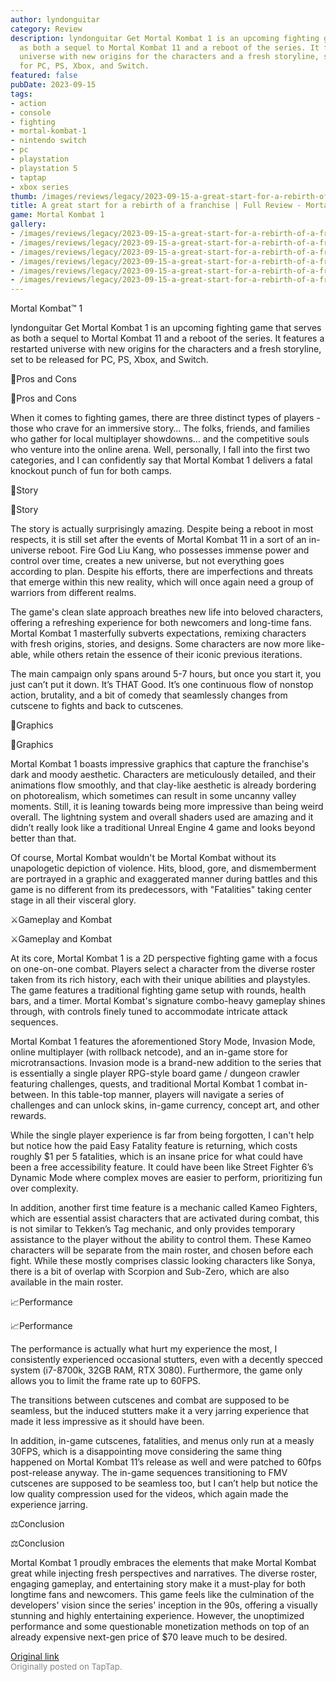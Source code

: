 ```yaml
---
author: lyndonguitar
category: Review
description: lyndonguitar Get Mortal Kombat 1 is an upcoming fighting game that serves
  as both a sequel to Mortal Kombat 11 and a reboot of the series. It features a restarted
  universe with new origins for the characters and a fresh storyline, set to be released
  for PC, PS, Xbox, and Switch.
featured: false
pubDate: 2023-09-15
tags:
- action
- console
- fighting
- mortal-kombat-1
- nintendo switch
- pc
- playstation
- playstation 5
- taptap
- xbox series
thumb: /images/reviews/legacy/2023-09-15-a-great-start-for-a-rebirth-of-a-franchise--full-review---mortal-kombat-1-0.avif
title: A great start for a rebirth of a franchise | Full Review - Mortal Kombat 1
game: Mortal Kombat 1
gallery:
- /images/reviews/legacy/2023-09-15-a-great-start-for-a-rebirth-of-a-franchise--full-review---mortal-kombat-1-0.avif
- /images/reviews/legacy/2023-09-15-a-great-start-for-a-rebirth-of-a-franchise--full-review---mortal-kombat-1-1.avif
- /images/reviews/legacy/2023-09-15-a-great-start-for-a-rebirth-of-a-franchise--full-review---mortal-kombat-1-2.avif
- /images/reviews/legacy/2023-09-15-a-great-start-for-a-rebirth-of-a-franchise--full-review---mortal-kombat-1-3.avif
- /images/reviews/legacy/2023-09-15-a-great-start-for-a-rebirth-of-a-franchise--full-review---mortal-kombat-1-4.avif
- /images/reviews/legacy/2023-09-15-a-great-start-for-a-rebirth-of-a-franchise--full-review---mortal-kombat-1-5.avif
---
```

Mortal Kombat™ 1

lyndonguitar
Get
Mortal Kombat 1 is an upcoming fighting game that serves as both a sequel to Mortal Kombat 11 and a reboot of the series. It features a restarted universe with new origins for the characters and a fresh storyline, set to be released for PC, PS, Xbox, and Switch.

📌Pros and Cons

📌Pros and Cons

When it comes to fighting games, there are three distinct types of players - those who crave for an immersive story… The folks, friends, and families who gather for local multiplayer showdowns… and the competitive souls who venture into the online arena. Well, personally, I fall into the first two categories, and I can confidently say that Mortal Kombat 1 delivers a fatal knockout punch of fun for both camps.

📖Story

📖Story

The story is actually surprisingly amazing. Despite being a reboot in most respects, it is still set after the events of Mortal Kombat 11 in a sort of an in-universe reboot. Fire God Liu Kang, who possesses immense power and control over time, creates a new universe, but not everything goes according to plan. Despite his efforts, there are imperfections and threats that emerge within this new reality, which will once again need a group of warriors from different realms.

The game's clean slate approach breathes new life into beloved characters, offering a refreshing experience for both newcomers and long-time fans. Mortal Kombat 1 masterfully subverts expectations, remixing characters with fresh origins, stories, and designs. Some characters are now more like-able, while others retain the essence of their iconic previous iterations.

The main campaign only spans around 5-7 hours, but once you start it, you just can’t put it down. It’s THAT Good. It’s one continuous flow of nonstop action, brutality, and a bit of comedy that seamlessly changes from cutscene to fights and back to cutscenes.

🎨Graphics

🎨Graphics

Mortal Kombat 1 boasts impressive graphics that capture the franchise's dark and moody aesthetic. Characters are meticulously detailed, and their animations flow smoothly, and that clay-like aesthetic is already bordering on photorealism, which sometimes can result in some uncanny valley moments. Still, it is leaning towards being more impressive than being weird overall. The lightning system and overall shaders used are amazing and it didn’t really look like a traditional Unreal Engine 4 game and looks beyond better than that.

Of course, Mortal Kombat wouldn't be Mortal Kombat without its unapologetic depiction of violence. Hits, blood, gore, and dismemberment are portrayed in a graphic and exaggerated manner during battles and this game is no different from its predecessors, with "Fatalities" taking center stage in all their visceral glory.

⚔️Gameplay and Kombat

⚔️Gameplay and Kombat

At its core, Mortal Kombat 1 is a 2D perspective fighting game with a focus on one-on-one combat. Players select a character from the diverse roster taken from its rich history, each with their unique abilities and playstyles. The game features a traditional fighting game setup with rounds, health bars, and a timer. Mortal Kombat's signature combo-heavy gameplay shines through, with controls finely tuned to accommodate intricate attack sequences.

Mortal Kombat 1 features the aforementioned Story Mode, Invasion Mode, online multiplayer (with rollback netcode), and an in-game store for microtransactions. Invasion mode is a brand-new addition to the series that is essentially a single player RPG-style board game / dungeon crawler featuring challenges, quests, and traditional Mortal Kombat 1 combat in-between. In this table-top manner, players will navigate a series of challenges and can unlock skins, in-game currency, concept art, and other rewards.

While the single player experience is far from being forgotten, I can't help but notice how the paid Easy Fatality feature is returning, which costs roughly $1 per 5 fatalities, which is an insane price for what could have been a free accessibility feature. It could have been like Street Fighter 6’s Dynamic Mode where complex moves are easier to perform, prioritizing fun over complexity.

In addition, another first time feature is a mechanic called Kameo Fighters, which are essential assist characters that are activated during combat, this is not similar to Tekken’s Tag mechanic, and only provides temporary assistance to the player without the ability to control them. These Kameo characters will be separate from the main roster, and chosen before each fight. While these mostly comprises classic looking characters like Sonya, there is a bit of overlap with Scorpion and Sub-Zero, which are also available in the main roster.

📈Performance

📈Performance

The performance is actually what hurt my experience the most, I consistently experienced occasional stutters, even with a decently specced system (i7-8700k, 32GB RAM, RTX 3080). Furthermore, the game only allows you to limit the frame rate up to 60FPS.

The transitions between cutscenes and combat are supposed to be seamless, but the induced stutters make it a very jarring experience that made it less impressive as it should have been.

In addition, in-game cutscenes, fatalities, and menus only run at  a measly 30FPS, which is a disappointing move considering the same thing happened on Mortal Kombat 11’s release as well and were patched to 60fps post-release anyway. The in-game sequences transitioning to FMV cutscenes are supposed to be seamless too, but I can’t help but notice the low quality compression used for the videos, which again made the experience jarring.

⚖️Conclusion

⚖️Conclusion

Mortal Kombat 1 proudly embraces the elements that make Mortal Kombat great while injecting fresh perspectives and narratives. The diverse roster, engaging gameplay, and entertaining story make it a must-play for both longtime fans and newcomers. This game feels like the culmination of the developers' vision since the series' inception in the 90s, offering a visually stunning and highly entertaining experience. However, the unoptimized performance and some questionable monetization methods on top of an already expensive next-gen price of $70 leave much to be desired.

[Original link](https://www.taptap.io/post/6286969)<br><span style="font-size: 0.95em; color: #888;">Originally posted on TapTap.</span>